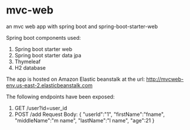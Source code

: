 # mvc-web
an mvc web app with spring boot and spring-boot-starter-web


Spring boot components used:
1. Spring boot starter web
2. Spring boot starter data jpa
3. Thymeleaf
4. H2 database

The app is hosted on Amazon Elastic beanstalk at the url:
http://mvcweb-env.us-east-2.elasticbeanstalk.com

The following endpoints have been exposed:

1. GET /user?id=user_id
2. POST /add 
     Request Body:
         {
            "userId":"1",
            "firstName":"fname",
            "middleName":"m name",
            "lastName":"l name",
            "age":21
         }

